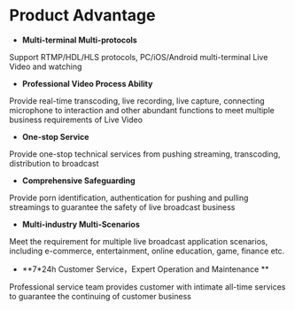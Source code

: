 # Product Advantage

-   **Multi-terminal Multi-protocols**

Support RTMP/HDL/HLS protocols, PC/iOS/Android multi-terminal Live Video and watching

-   **Professional Video Process Ability**

Provide real-time transcoding, live recording, live capture, connecting microphone to interaction and other abundant functions to meet multiple business requirements of Live Video

-   **One-stop Service**

Provide one-stop technical services from pushing streaming, transcoding, distribution to broadcast

-   **Comprehensive Safeguarding**

Provide porn identification, authentication for pushing and pulling streamings to guarantee the safety of live broadcast business

-   **Multi-industry Multi-Scenarios**

Meet the requirement for multiple live broadcast application scenarios, including e-commerce, entertainment, online education, game, finance etc.

-   **7\*24h Customer Service，Expert Operation and Maintenance **

Professional service team provides customer with intimate all-time services to guarantee the continuing of customer business
